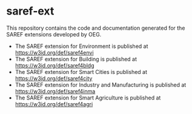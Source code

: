 # saref-ext
This repository contains the code and documentation generated for the SAREF extensions developed by OEG.

* The SAREF extension for Environment is published at https://w3id.org/def/saref4envi
* The SAREF extension for Building is published at https://w3id.org/def/saref4bldg
* The SAREF extension for Smart Cities is published at https://w3id.org/def/saref4city
* The SAREF extension for Industry and Manufacturing is published at https://w3id.org/def/saref4inma
* The SAREF extension for Smart Agriculture is published at https://w3id.org/def/saref4agri
